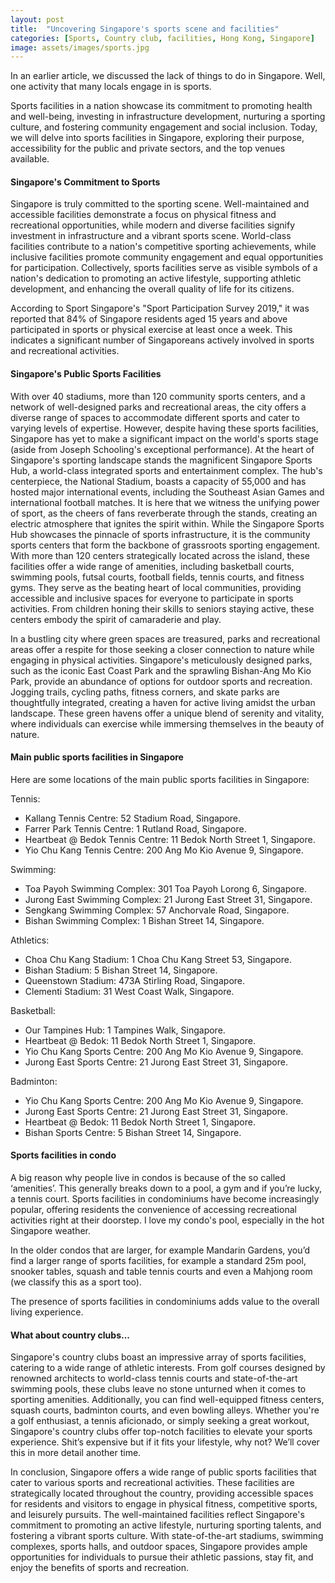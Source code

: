 ```yaml
---
layout: post
title:  "Uncovering Singapore's sports scene and facilities"
categories: [Sports, Country club, facilities, Hong Kong, Singapore]
image: assets/images/sports.jpg
---
```


In an earlier article, we discussed the lack of things to do in Singapore. Well, one activity that many locals engage in is sports.

Sports facilities in a nation showcase its commitment to promoting health and well-being, investing in infrastructure development, nurturing a sporting culture, and fostering community engagement and social inclusion. Today, we will delve into sports facilities in Singapore, exploring their purpose, accessibility for the public and private sectors, and the top venues available.

#### Singapore's Commitment to Sports

Singapore is truly committed to the sporting scene. Well-maintained and accessible facilities demonstrate a focus on physical fitness and recreational opportunities, while modern and diverse facilities signify investment in infrastructure and a vibrant sports scene. World-class facilities contribute to a nation's competitive sporting achievements, while inclusive facilities promote community engagement and equal opportunities for participation. Collectively, sports facilities serve as visible symbols of a nation's dedication to promoting an active lifestyle, supporting athletic development, and enhancing the overall quality of life for its citizens.

According to Sport Singapore's "Sport Participation Survey 2019," it was reported that 84% of Singapore residents aged 15 years and above participated in sports or physical exercise at least once a week. This indicates a significant number of Singaporeans actively involved in sports and recreational activities.

#### Singapore's Public Sports Facilities

With over 40 stadiums, more than 120 community sports centers, and a network of well-designed parks and recreational areas, the city offers a diverse range of spaces to accommodate different sports and cater to varying levels of expertise. However, despite having these sports facilities, Singapore has yet to make a significant impact on the world's sports stage (aside from Joseph Schooling's exceptional performance).
At the heart of Singapore's sporting landscape stands the magnificent Singapore Sports Hub, a world-class integrated sports and entertainment complex. The hub's centerpiece, the National Stadium, boasts a capacity of 55,000 and has hosted major international events, including the Southeast Asian Games and international football matches. It is here that we witness the unifying power of sport, as the cheers of fans reverberate through the stands, creating an electric atmosphere that ignites the spirit within.
While the Singapore Sports Hub showcases the pinnacle of sports infrastructure, it is the community sports centers that form the backbone of grassroots sporting engagement. With more than 120 centers strategically located across the island, these facilities offer a wide range of amenities, including basketball courts, swimming pools, futsal courts, football fields, tennis courts, and fitness gyms. They serve as the beating heart of local communities, providing accessible and inclusive spaces for everyone to participate in sports activities. From children honing their skills to seniors staying active, these centers embody the spirit of camaraderie and play.

In a bustling city where green spaces are treasured, parks and recreational areas offer a respite for those seeking a closer connection to nature while engaging in physical activities. Singapore's meticulously designed parks, such as the iconic East Coast Park and the sprawling Bishan-Ang Mo Kio Park, provide an abundance of options for outdoor sports and recreation. Jogging trails, cycling paths, fitness corners, and skate parks are thoughtfully integrated, creating a haven for active living amidst the urban landscape. These green havens offer a unique blend of serenity and vitality, where individuals can exercise while immersing themselves in the beauty of nature.

#### Main public sports facilities in Singapore

Here are some locations of the main public sports facilities in Singapore:

Tennis:
+ Kallang Tennis Centre: 52 Stadium Road, Singapore.
+ Farrer Park Tennis Centre: 1 Rutland Road, Singapore.
+ Heartbeat @ Bedok Tennis Centre: 11 Bedok North Street 1, Singapore.
+ Yio Chu Kang Tennis Centre: 200 Ang Mo Kio Avenue 9, Singapore.

Swimming:
+ Toa Payoh Swimming Complex: 301 Toa Payoh Lorong 6, Singapore.
+ Jurong East Swimming Complex: 21 Jurong East Street 31, Singapore.
+ Sengkang Swimming Complex: 57 Anchorvale Road, Singapore.
+ Bishan Swimming Complex: 1 Bishan Street 14, Singapore.

Athletics:
+ Choa Chu Kang Stadium: 1 Choa Chu Kang Street 53, Singapore.
+ Bishan Stadium: 5 Bishan Street 14, Singapore.
+ Queenstown Stadium: 473A Stirling Road, Singapore.
+ Clementi Stadium: 31 West Coast Walk, Singapore.

Basketball:
+ Our Tampines Hub: 1 Tampines Walk, Singapore.
+ Heartbeat @ Bedok: 11 Bedok North Street 1, Singapore.
+ Yio Chu Kang Sports Centre: 200 Ang Mo Kio Avenue 9, Singapore.
+ Jurong East Sports Centre: 21 Jurong East Street 31, Singapore.

Badminton:
+ Yio Chu Kang Sports Centre: 200 Ang Mo Kio Avenue 9, Singapore.
+ Jurong East Sports Centre: 21 Jurong East Street 31, Singapore.
+ Heartbeat @ Bedok: 11 Bedok North Street 1, Singapore.
+ Bishan Sports Centre: 5 Bishan Street 14, Singapore.

#### Sports facilities in condo

A big reason why people live in condos is because of the so called ‘amenities’. This generally breaks down to a pool, a gym and if you’re lucky, a tennis court. Sports facilities in condominiums have become increasingly popular, offering residents the convenience of accessing recreational activities right at their doorstep. I love my condo's pool, especially in the hot Singapore weather.

In the older condos that are larger, for example Mandarin Gardens, you’d find a larger range of sports facilities, for example a standard 25m pool, snooker tables, squash and table tennis courts and even a Mahjong room (we classify this as a sport too).

The presence of sports facilities in condominiums adds value to the overall living experience.

#### What about country clubs...

Singapore's country clubs boast an impressive array of sports facilities, catering to a wide range of athletic interests. From golf courses designed by renowned architects to world-class tennis courts and state-of-the-art swimming pools, these clubs leave no stone unturned when it comes to sporting amenities. Additionally, you can find well-equipped fitness centers, squash courts, badminton courts, and even bowling alleys. Whether you're a golf enthusiast, a tennis aficionado, or simply seeking a great workout, Singapore's country clubs offer top-notch facilities to elevate your sports experience. Shit’s expensive but if it fits your lifestyle, why not? We’ll cover this in more detail another time.

In conclusion, Singapore offers a wide range of public sports facilities that cater to various sports and recreational activities. These facilities are strategically located throughout the country, providing accessible spaces for residents and visitors to engage in physical fitness, competitive sports, and leisurely pursuits. The well-maintained facilities reflect Singapore's commitment to promoting an active lifestyle, nurturing sporting talents, and fostering a vibrant sports culture. With state-of-the-art stadiums, swimming complexes, sports halls, and outdoor spaces, Singapore provides ample opportunities for individuals to pursue their athletic passions, stay fit, and enjoy the benefits of sports and recreation.
